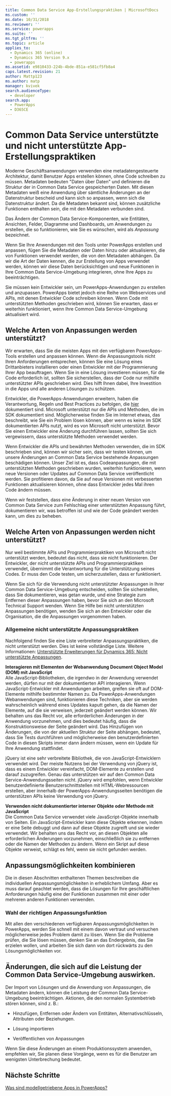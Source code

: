 ```yaml
---
title: Common Data Service App-Erstellungspraktiken | MicrosoftDocs
ms.custom: ''
ms.date: 10/31/2018
ms.reviewer: ''
ms.service: powerapps
ms.suite: ''
ms.tgt_pltfrm: ''
ms.topic: article
applies_to:
  - Dynamics 365 (online)
  - Dynamics 365 Version 9.x
  - powerapps
ms.assetid: e9810433-224b-4bde-851a-e581cf5fb8a4
caps.latest.revision: 21
author: Mattp123
ms.author: matp
manager: kvivek
search.audienceType:
  - developer
search.app:
  - PowerApps
  - D365CE
---
```


# <a name="common-data-service-supported-and-unsupported-app-building-practices"></a>Common Data Service unterstützte und nicht unterstützte App-Erstellungspraktiken

<!--
The way your organization works is unique. Some organizations have well-defined business processes that they apply using PowerApps apps. Others aren’t happy with their current business processes and use PowerApps to apply new data and processes to their business. Whatever situation you find yourself in, you’ll find a lot of customization capabilities in PowerApps so that it can work for your organization.  
  
 Of course you’re eager to get started, but please take a few minutes to read the content in this section. This will introduce you to important terms, give you some background about why things are done a certain way, and help you avoid potential problems in the future.  

## What is metadata and why should you care?  
 In the past, you may have customized business applications by editing the source code. This created complications because each organization had unique changes and it was very difficult, or extremely expensive, to upgrade. Then application developers started exposing application programming interfaces (APIs) so that other developers could interact with the application and add their own logic without touching the source code. This was moderately better because it means developers can extend the application without changing it. But it still requires a developer to write code.  -->
  
 Moderne Geschäftsanwendungen verwenden eine metadatengesteuerte Architektur, damit Benutzer Apps erstellen können, ohne Code schreiben zu müssen. Metadaten bedeuten "Daten über Daten" und definieren die Struktur der in Common Data Service gespeicherten Daten. Mit diesen Metadaten weiß eine Anwendung über sämtliche Änderungen an der Datenstruktur bescheid und kann sich so anpassen, wenn sich die Datenstruktur ändert. Da die Metadaten bekannt sind, können zusätzliche Funktionen enthalten sein, die mit den Metadaten verbunden sind.  

Das Ändern der Common Data Service-Komponenten, wie Entitäten, Ansichten, Felder, Diagramme und Dashboards, um Anwendungen zu erstellen, die so funktionieren, wie Sie es wünschen, wird als *Anpassung* bezeichnet.  
 
Wenn Sie Ihre Anwendungen mit den Tools unter PowerApps erstellen und anpassen, fügen Sie die Metadaten oder Daten hinzu oder aktualisieren, die von Funktionen verwendet werden, die von den Metadaten abhängen. Da wir die Art der Daten kennen, die zur Erstellung von Apps verwendet werden, können wir diese Daten berücksichtigen und neue Funktionen in Ihre Common Data Service-Umgebung integrieren, ohne Ihre Apps zu beeinträchtigen. <!-- This way you should always be able to apply an update rollup or upgrade to the latest version and enjoy the best new features.  -->

<!--  
> **Customize or Configure?**   
> Most people say they want to customize the application, so we use the word “customize” to describe changing the system to make it work the way you want. Some people prefer to use the word “configure” because it suggests that no code was required to make changes. Call it whatever you like, we just want to make it clear that you don’t need to be a developer to customize or create PowerApps apps.  -->
  
Sie müssen kein Entwickler sein, um PowerApps-Anwendungen zu erstellen und anzupassen. PowerApps bietet jedoch eine Reihe von Webservices und APIs, mit denen Entwickler Code schreiben können. Wenn Code mit unterstützten Methoden geschrieben wird, können Sie erwarten, dass er weiterhin funktioniert, wenn Ihre Common Data Service-Umgebung aktualisiert wird.  
  
<a name="BKMK_SupportedCust"></a>   
## <a name="what-kinds-of-customizations-are-supported"></a>Welche Arten von Anpassungen werden unterstützt?  
 Wir erwarten, dass Sie die meisten Apps mit den verfügbaren PowerApps-Tools erstellen und anpassen können. Wenn die Anpassungstools nicht Ihren Anforderungen entsprechen, können Sie eine Lösung eines Drittanbieters installieren oder einen Entwickler mit der Programmierung Ihrer App beauftragen. Wenn Sie in eine Lösung investieren müssen, für die Code erforderlich ist, sollten Sie sicherstellen, dass der Code nur mithilfe unterstützter APIs geschrieben wird. Dies hilft Ihnen dabei, Ihre Investition in die Apps und alle anderen Lösungen zu schützen.  
  
 Entwickler, die PowerApps-Anwendungen erweitern, haben die Verantwortung, Regeln und Best Practices zu befolgen, die [hier](/powerapps/developer/common-data-service/best-practices/) dokumentiert sind. Microsoft unterstützt nur die APIs und Methoden, die im SDK dokumentiert sind. Möglicherweise finden Sie im Internet etwas, das beschreibt, wie Sie ein Problem lösen können, aber wenn es keine im SDK dokumentierten APIs nutzt, wird es von Microsoft nicht unterstützt. Bevor Sie einen Entwickler eine Änderung durchführen lassen, sollten Sie sich vergewissern, dass unterstützte Methoden verwendet werden.  
  
 Wenn Entwickler die APIs und bewährten Methoden verwenden, die im SDK beschrieben sind, können wir sicher sein, dass wir testen können, um unsere Änderungen an Common Data Service bestehende Anpassungen beschädigen können. Unser Ziel ist es, dass Codeanpassungen, die mit unterstützten Methoden geschrieben wurden, weiterhin funktionieren, wenn neue Versionen oder Updates auf Common Data Service veröffentlicht werden. Sie profitieren davon, da Sie auf neue Versionen mit verbesserten Funktionen aktualisieren können, ohne dass Entwickler jedes Mal ihren Code ändern müssen.  
  
 Wenn wir feststellen, dass eine Änderung in einer neuen Version von Common Data Service zum Fehlschlag einer unterstützten Anpassung führt, dokumentieren wir, was betroffen ist und wie der Code geändert werden kann, um dies zu beheben.  
  
<a name="BKMK_Unsupported"></a>   
## <a name="what-kinds-of-customizations-arent-supported"></a>Welche Arten von Anpassungen werden nicht unterstützt?  
 Nur weil bestimmte APIs und Programmierpraktiken von Microsoft nicht unterstützt werden, bedeutet das nicht, dass sie nicht funktionieren. <!--  “Unsupported by Microsoft” means exactly what it says: you can’t get support about these APIs or programming practices from Microsoft. We don’t test them and we don’t know if something we change will break them. We can’t predict what will happen if someone changes code in our application.  -->    Der Entwickler, der nicht unterstützte APIs und Programmierpraktiken verwendet, übernimmt die Verantwortung für die Unterstützung seines Codes. Er muss den Code testen, um sicherzustellen, dass er funktioniert.  
  
 Wenn Sie sich für die Verwendung nicht unterstützter Anpassungen in Ihrer Common Data Service-Umgebung entscheiden, sollten Sie sicherstellen, dass Sie dokumentieren, was getan wurde, und eine Strategie zum Entfernen dieser Anpassungen haben, bevor Sie sich an den Microsoft Technical Support wenden. Wenn Sie Hilfe bei nicht unterstützten Anpassungen benötigen, wenden Sie sich an den Entwickler oder die Organisation, die die Anpassungen vorgenommen haben.  
  
<a name="BKMK_CommonUnsupportedCustomizations"></a>   
### <a name="common-unsupported-customization-practices"></a>Allgemeine nicht unterstützte Anpassungspraktiken  
 Nachfolgend finden Sie eine Liste verbreiteter Anpassungspraktiken, die nicht unterstützt werden. Dies ist keine vollständige Liste. Weitere Informationen: [Unterstützte Erweiterungen für Dynamics 365: Nicht unterstützte Anpassungen](https://docs.microsoft.com/dynamics365/customer-engagement/developer/supported-extensions#Unsupported). 
 
**Interagieren mit Elementen der Webanwendung Document Object Model (DOM) mit JavaScript**  
 Alle JavaScript-Bibliotheken, die irgendwo in der Anwendung verwendet werden, dürfen nur mit der dokumentierten API interagieren. Wenn JavaScript-Entwickler mit Anwendungen arbeiten, greifen sie oft auf DOM-Elemente mithilfe bestimmter Namen zu. Da PowerApps-Anwendungen Webanwendungen sind, funktionieren diese Techniken, aber sie werden wahrscheinlich während eines Updates kaputt gehen, da die Namen der Elemente, auf die sie verweisen, jederzeit geändert werden können. Wir behalten uns das Recht vor, alle erforderlichen Änderungen in der Anwendung vorzunehmen, und dies bedeutet häufig, dass die Konstruktionsweise der Seite geändert wird. Das Hinzufügen von Änderungen, die von der aktuellen Struktur der Seite abhängen, bedeutet, dass Sie Tests durchführen und möglicherweise den benutzerdefinierten Code in diesen Skripts immer dann ändern müssen, wenn ein Update für Ihre Anwendung stattfindet.  
  
 jQuery ist eine sehr verbreitete Bibliothek, die von JavaScript-Entwicklern verwendet wird. Der meiste Nutzens bei der Verwendung von jQuery ist, dass es einem Entwickler vereinfacht, DOM-Elemente zu erstellen und darauf zuzugreifen. Genau das unterstützen wir auf den Common Data Service-Anwendungsseiten nicht. jQuery wird empfohlen, wenn Entwickler benutzerdefinierte Benutzerschnittstellen mit HTML-Webressourcen erstellen, aber innerhalb der PowerApps-Anwendungsseiten benötigen die unterstützen APIs keine Verwendung von jQuery.  
  
 **Verwenden nicht dokumentierter interner Objekte oder Methode mit JavaScript**  
Die Common Data Service verwendet viele JavaScript-Objekte innerhalb von Seiten. Ein JavaScript-Entwickler kann diese Objekte erkennen, indem er eine Seite debuggt und dann auf diese Objekte zugreift und sie wieder verwendet. Wir behalten uns das Recht vor, an diesen Objekten alle erforderlichen Änderungen vorzunehmen, einschließlich sie zu entfernen oder die Namen der Methoden zu ändern. Wenn ein Skript auf diese Objekte verweist, schlägt es fehl, wenn sie nicht gefunden werden.  <a name="BKMK_Metadata"></a>   
 
<a name="BKMK_CombineCustomizations"></a>   
## <a name="combine-customization-capabilities"></a>Anpassungsmöglichkeiten kombinieren  
 Die in diesen Abschnitten enthaltenen Themen beschreiben die individuellen Anpassungsmöglichkeiten in erheblichem Umfang. Aber es muss darauf geachtet werden, dass die Lösungen für Ihre geschäftlichen Anforderungen häufig eine der Funktionen zusammen mit einer oder mehreren anderen Funktionen verwenden.  
  
<a name="BKMK_ChooseTheRightCustomization"></a>   
### <a name="choose-the-right-customization-capability-for-the-job"></a>Wahl der richtigen Anpassungsfunktion  
 Mit allen den verschiedenen verfügbaren Anpassungsmöglichkeiten in PowerApps, werden Sie schnell mit einem davon vertraut und versuchen möglicherweise jedes Problem damit zu lösen. Wenn Sie die Probleme prüfen, die Sie lösen müssen, denken Sie an das Endergebnis, das Sie erzielen wollen, und arbeiten Sie sich dann von dort rückwärts zu den Lösungsmöglichkeiten vor.  
 
<a name="BKMK_changesinperformance"></a>   
## <a name="changes-that-affect-common-data-service-environment-performance"></a>Änderungen, die sich auf die Leistung der Common Data Service-Umgebung auswirken.  
 Der Import von Lösungen und die Anwendung von Anpassungen, die Metadaten ändern, können die Leistung der Common Data Service-Umgebung beeinträchtigen. Aktionen, die den normalen Systembetrieb stören können, sind z. B.:  
  
-   Hinzufügen, Entfernen oder Ändern von Entitäten, Alternativschlüsseln, Attributen oder Beziehungen.   
-   Lösung importieren
  
-   Veröffentlichen von Anpassungen 
  
Wenn Sie diese Änderungen an einem Produktionssystem anwenden, empfehlen wir, Sie planen diese Vorgänge, wenn es für die Benutzer am wenigsten Unterbrechung bedeutet.   
  
  
## <a name="next-steps"></a>Nächste Schritte  
[Was sind modellgetriebene Apps in PowerApps?](../../maker/model-driven-apps/model-driven-app-overview.md)

